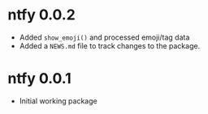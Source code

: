 # ntfy 0.0.2

* Added `show_emoji()` and processed emoji/tag data
* Added a `NEWS.md` file to track changes to the package.

# ntfy 0.0.1

* Initial working package
